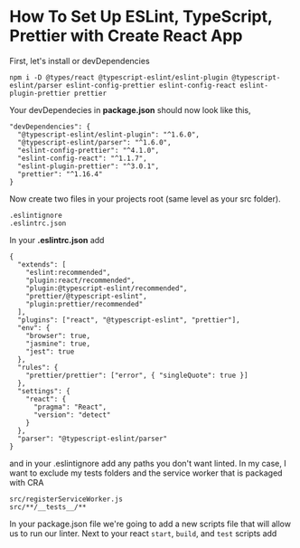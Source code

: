 # How To Set Up ESLint, TypeScript, Prettier with Create React App

First, let's install or devDependencies
```
npm i -D @types/react @typescript-eslint/eslint-plugin @typescript-eslint/parser eslint-config-prettier eslint-config-react eslint-plugin-prettier prettier
```

Your devDependecies in **package.json** should now look like this,
```
"devDependencies": {
  "@typescript-eslint/eslint-plugin": "^1.6.0",
  "@typescript-eslint/parser": "^1.6.0",
  "eslint-config-prettier": "^4.1.0",
  "eslint-config-react": "^1.1.7",
  "eslint-plugin-prettier": "^3.0.1",
  "prettier": "^1.16.4"
}
```

Now create two files in your projects root (same level as your src folder).
```
.eslintignore
.eslintrc.json
```

In your **.eslintrc.json** add
```
{
  "extends": [
    "eslint:recommended",
    "plugin:react/recommended",
    "plugin:@typescript-eslint/recommended",
    "prettier/@typescript-eslint",
    "plugin:prettier/recommended"
  ],
  "plugins": ["react", "@typescript-eslint", "prettier"],
  "env": {
    "browser": true,
    "jasmine": true,
    "jest": true
  },
  "rules": {
    "prettier/prettier": ["error", { "singleQuote": true }]
  },
  "settings": {
    "react": {
      "pragma": "React",
      "version": "detect"
    }
  },
  "parser": "@typescript-eslint/parser"
}
```

and in your .eslintignore add any paths you don't want linted. In my case, I want to exclude my tests folders and the service worker that is packaged with CRA
```
src/registerServiceWorker.js
src/**/__tests__/**
```

In your package.json file we're going to add a new scripts file that will allow us to run our linter. Next to your react `start`, `build`, and `test` scripts add
